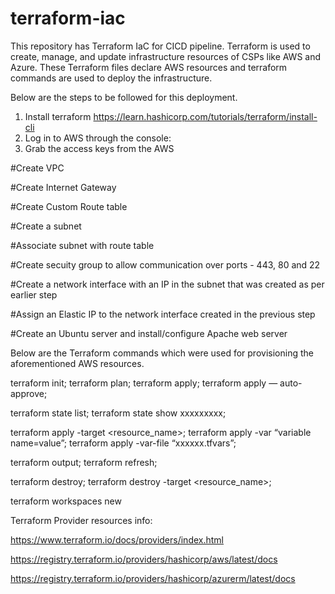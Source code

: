 # terraform-iac
This repository has Terraform IaC for CICD pipeline. Terraform is used to create, manage, and update infrastructure resources of CSPs like AWS and Azure.
These Terraform files declare AWS resources and terraform commands are used to deploy the infrastructure.



Below are the steps to be followed for this deployment.

1. Install terraform https://learn.hashicorp.com/tutorials/terraform/install-cli
2. Log in to AWS through the console:
3. Grab the access keys from the AWS 

#Create VPC

#Create Internet Gateway

#Create Custom Route table

#Create a subnet

#Associate subnet with route table

#Create secuity group to allow communication over ports - 443, 80 and 22

#Create a network interface with an IP in the subnet that was created as per earlier step

#Assign an Elastic IP to the network interface created in the previous step

#Create an Ubuntu server and install/configure Apache web server



Below are the Terraform commands which were used for provisioning the aforementioned AWS resources.

terraform init;
terraform plan;
terraform apply;
terraform apply — auto-approve;

terraform state list;
terraform state show xxxxxxxxx;

terraform apply -target <resource_name>;
terraform apply -var “variable name=value”;
terraform apply -var-file “xxxxxx.tfvars”;

terraform output;
terraform refresh;

terraform destroy;
terraform destroy -target <resource_name>;

terraform workspaces new <Environment Name>





Terraform Provider resources info:

https://www.terraform.io/docs/providers/index.html

https://registry.terraform.io/providers/hashicorp/aws/latest/docs

https://registry.terraform.io/providers/hashicorp/azurerm/latest/docs
